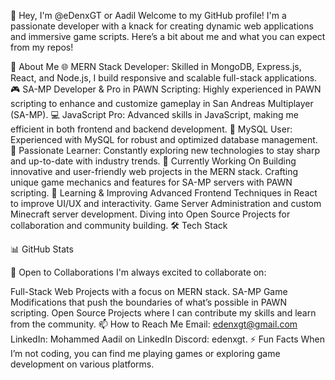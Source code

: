 👋 Hey, I'm @eDenxGT or Aadil
Welcome to my GitHub profile! I'm a passionate developer with a knack for creating dynamic web applications and immersive game scripts. Here’s a bit about me and what you can expect from my repos!

🚀 About Me
🌐 MERN Stack Developer: Skilled in MongoDB, Express.js, React, and Node.js, I build responsive and scalable full-stack applications.
🎮 SA-MP Developer & Pro in PAWN Scripting: Highly experienced in PAWN scripting to enhance and customize gameplay in San Andreas Multiplayer (SA-MP).
💻 JavaScript Pro: Advanced skills in JavaScript, making me efficient in both frontend and backend development.
💾 MySQL User: Experienced with MySQL for robust and optimized database management.
📂 Passionate Learner: Constantly exploring new technologies to stay sharp and up-to-date with industry trends.
👀 Currently Working On
Building innovative and user-friendly web projects in the MERN stack.
Crafting unique game mechanics and features for SA-MP servers with PAWN scripting.
🌱 Learning & Improving
Advanced Frontend Techniques in React to improve UI/UX and interactivity.
Game Server Administration and custom Minecraft server development.
Diving into Open Source Projects for collaboration and community building.
🛠 Tech Stack


📊 GitHub Stats


🤝 Open to Collaborations
I'm always excited to collaborate on:

Full-Stack Web Projects with a focus on MERN stack.
SA-MP Game Modifications that push the boundaries of what’s possible in PAWN scripting.
Open Source Projects where I can contribute my skills and learn from the community.
📫 How to Reach Me
Email: edenxgt@gmail.com
LinkedIn: Mohammed Aadil on LinkedIn
Discord: edenxgt.
⚡ Fun Facts
When I’m not coding, you can find me playing games or exploring game development on various platforms.
<!--- eDenxGT/eDenxGT is a ✨ special ✨ repository because its `README.md` (this file) appears on your GitHub profile. You can click the Preview link to take a look at your changes. --->
